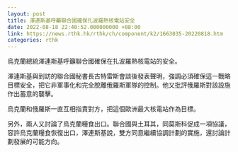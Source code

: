 ```yaml
---
layout: post
title: 澤連斯基呼籲聯合國確保扎波羅熱核電站安全
date: 2022-08-18 22:40:52.000000000 +08:00
link: https://news.rthk.hk/rthk/ch/component/k2/1663035-20220818.htm
categories: rthk
---
```


烏克蘭總統澤連斯基呼籲聯合國確保在扎波羅熱核電站的安全。

澤連斯基與到訪的聯合國秘書長古特雷斯會談後發表聲明，強調必須確保這一戰略目標安全，把它非軍事化和完全脫離俄羅斯軍隊的控制。他又批評俄羅斯對該設施作出蓄意的襲擊。

烏克蘭和俄羅斯一直互相指責對方，把這個歐洲最大核電站作為目標。

另外，兩人又討論了烏克蘭糧食出口。聯合國與土耳其，同莫斯科促成一項協議，容許烏克蘭糧食恢復出口，澤連斯基說，雙方同意繼續協調計劃的實施，還討論計劃發展的可能方向。
